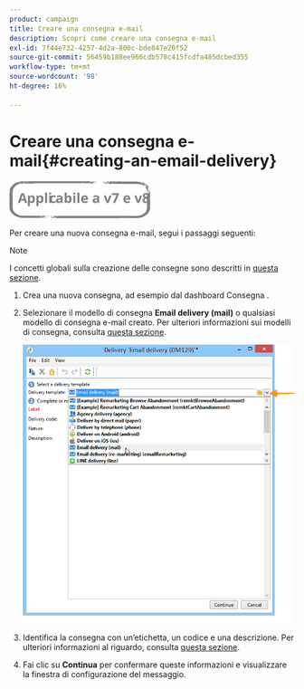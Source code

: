 ```yaml
---
product: campaign
title: Creare una consegna e-mail
description: Scopri come creare una consegna e-mail
exl-id: 7f44e732-4257-4d2a-800c-bde847e20f52
source-git-commit: 56459b188ee966cdb578c415fcdfa485dcbed355
workflow-type: tm+mt
source-wordcount: '98'
ht-degree: 16%

---
```


# Creare una consegna e-mail{#creating-an-email-delivery}

![](../../assets/common.svg)

Per creare una nuova consegna e-mail, segui i passaggi seguenti:

>[!NOTE]
>
>I concetti globali sulla creazione delle consegne sono descritti in [questa sezione](steps-about-delivery-creation-steps.md).

1. Crea una nuova consegna, ad esempio dal dashboard Consegna .
1. Selezionare il modello di consegna **Email delivery (mail)** o qualsiasi modello di consegna e-mail creato. Per ulteriori informazioni sui modelli di consegna, consulta [questa sezione](about-templates.md).

   ![](assets/s_ncs_user_wizard_email01_1.png)

1. Identifica la consegna con un’etichetta, un codice e una descrizione. Per ulteriori informazioni al riguardo, consulta [questa sezione](steps-create-and-identify-the-delivery.md#identifying-the-delivery).
1. Fai clic su **Continua** per confermare queste informazioni e visualizzare la finestra di configurazione del messaggio.
